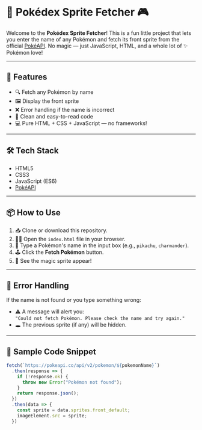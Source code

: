 # 🧠 Pokédex Sprite Fetcher 🎮

Welcome to the **Pokédex Sprite Fetcher**! This is a fun little project that lets you enter the name of any Pokémon and fetch its front sprite from the official [PokéAPI](https://pokeapi.co). No magic — just JavaScript, HTML, and a whole lot of ✨ Pokémon love!

---

## 🚀 Features

- 🔍 Fetch any Pokémon by name
- 🖼️ Display the front sprite
- ❌ Error handling if the name is incorrect
- 🧠 Clean and easy-to-read code
- 💻 Pure HTML + CSS + JavaScript — no frameworks!

---

## 🛠️ Tech Stack

- HTML5
- CSS3
- JavaScript (ES6)
- [PokéAPI](https://pokeapi.co/)

---

## 📦 How to Use

1. 📥 Clone or download this repository.
2. 🧑‍💻 Open the `index.html` file in your browser.
3. 🎯 Type a Pokémon's name in the input box (e.g., `pikachu`, `charmander`).
4. 🕹️ Click the **Fetch Pokémon** button.
5. 🎉 See the magic sprite appear!

---

## 🐛 Error Handling

If the name is not found or you type something wrong:
- ⚠️ A message will alert you:  
  `"Could not fetch Pokémon. Please check the name and try again."`
- 🕳️ The previous sprite (if any) will be hidden.

---

## 🧪 Sample Code Snippet

```javascript
fetch(`https://pokeapi.co/api/v2/pokemon/${pokemonName}`)
  .then(response => {
    if (!response.ok) {
      throw new Error("Pokémon not found");
    }
    return response.json();
  })
  .then(data => {
    const sprite = data.sprites.front_default;
    imageElement.src = sprite;
  })
